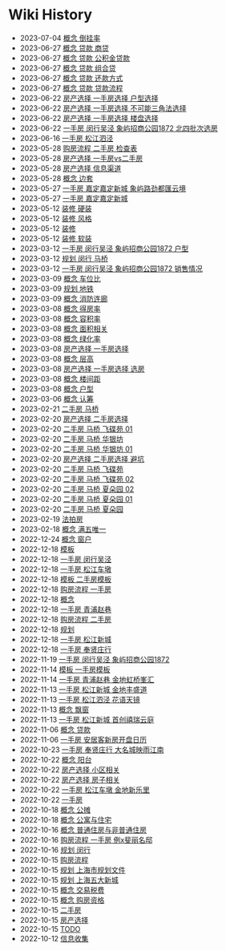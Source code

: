 # Wiki History

- 2023-07-04        [概念 倒挂率](/0096_概念_倒挂率)
- 2023-06-27        [概念 贷款 商贷](/0091_概念_贷款_商贷)
- 2023-06-27        [概念 贷款 公积金贷款](/0092_概念_贷款_公积金贷款)
- 2023-06-27        [概念 贷款 组合贷](/0093_概念_贷款_组合贷)
- 2023-06-27        [概念 贷款 还款方式](/0095_概念_贷款_还款方式)
- 2023-06-27        [概念 贷款 贷款流程](/0094_概念_贷款_贷款流程)
- 2023-06-22        [房产选择 一手房选择 户型选择](/0089_房产选择_一手房选择_户型选择)
- 2023-06-22        [房产选择 一手房选择 不可能三角法选择](/0088_房产选择_一手房选择_不可能三角法选择)
- 2023-06-22        [房产选择 一手房选择 楼盘选择](/0090_房产选择_一手房选择_楼盘选择)
- 2023-06-22        [一手房 闵行吴泾 象屿招商公园1872 北四批次选房](/0087_一手房_闵行吴泾_象屿招商公园1872_北四批次选房)
- 2023-06-16        [一手房 松江泗泾](/0086_一手房_松江泗泾)
- 2023-05-28        [购房流程 二手房 检查表](/0083_购房流程_二手房_检查表)
- 2023-05-28        [房产选择 一手房vs二手房](/0084_房产选择_一手房vs二手房)
- 2023-05-28        [房产选择 信息渠道](/0082_房产选择_信息渠道)
- 2023-05-28        [概念 边套](/0085_概念_边套)
- 2023-05-27        [一手房 嘉定嘉定新城 象屿路劲都匯云境](/0081_一手房_嘉定嘉定新城_象屿路劲都匯云境)
- 2023-05-27        [一手房 嘉定嘉定新城](/0080_一手房_嘉定嘉定新城)
- 2023-05-12        [装修 硬装](/0077_装修_硬装)
- 2023-05-12        [装修 风格](/0079_装修_风格)
- 2023-05-12        [装修](/0076_装修)
- 2023-05-12        [装修 软装](/0078_装修_软装)
- 2023-03-12        [一手房 闵行吴泾 象屿招商公园1872 户型](/0075_一手房_闵行吴泾_象屿招商公园1872_户型)
- 2023-03-12        [规划 闵行 马桥](/0073_规划_闵行_马桥)
- 2023-03-12        [一手房 闵行吴泾 象屿招商公园1872 销售情况](/0074_一手房_闵行吴泾_象屿招商公园1872_销售情况)
- 2023-03-09        [概念 车位比](/0071_概念_车位比)
- 2023-03-09        [规划 地铁](/0072_规划_地铁)
- 2023-03-09        [概念 消防连廊](/0070_概念_消防连廊)
- 2023-03-08        [概念 得房率](/0066_概念_得房率)
- 2023-03-08        [概念 容积率](/0061_概念_容积率)
- 2023-03-08        [概念 面积相关](/0067_概念_面积相关)
- 2023-03-08        [概念 绿化率](/0062_概念_绿化率)
- 2023-03-08        [房产选择 一手房选择](/0068_房产选择_一手房选择)
- 2023-03-08        [概念 层高](/0065_概念_层高)
- 2023-03-08        [房产选择 一手房选择 选房](/0069_房产选择_一手房选择_选房)
- 2023-03-08        [概念 楼间距](/0063_概念_楼间距)
- 2023-03-08        [概念 户型](/0064_概念_户型)
- 2023-03-06        [概念 认筹](/0060_概念_认筹)
- 2023-02-21        [二手房 马桥](/0059_二手房_马桥)
- 2023-02-20        [房产选择 二手房选择](/0050_房产选择_二手房选择)
- 2023-02-20        [二手房 马桥 飞碟苑 01](/0051_二手房_马桥_飞碟苑_01)
- 2023-02-20        [二手房 马桥 华银坊](/0054_二手房_马桥_华银坊)
- 2023-02-20        [二手房 马桥 华银坊 01](/0055_二手房_马桥_华银坊_01)
- 2023-02-20        [房产选择 二手房选择 避坑](/0049_房产选择_二手房选择_避坑)
- 2023-02-20        [二手房 马桥 飞碟苑](/0052_二手房_马桥_飞碟苑)
- 2023-02-20        [二手房 马桥 飞碟苑 02](/0058_二手房_马桥_飞碟苑_02)
- 2023-02-20        [二手房 马桥 夏朵园 02](/0057_二手房_马桥_夏朵园_02)
- 2023-02-20        [二手房 马桥 夏朵园 01](/0056_二手房_马桥_夏朵园_01)
- 2023-02-20        [二手房 马桥 夏朵园](/0053_二手房_马桥_夏朵园)
- 2023-02-19        [法拍房](/0048_法拍房)
- 2023-02-18        [概念 满五唯一](/0047_概念_满五唯一)
- 2022-12-24        [概念 窗户](/0046_概念_窗户)
- 2022-12-18        [模板](/0034_模板)
- 2022-12-18        [一手房 闵行吴泾](/0040_一手房_闵行吴泾)
- 2022-12-18        [一手房 松江车墩](/0043_一手房_松江车墩)
- 2022-12-18        [模板 二手房模板](/0035_模板_二手房模板)
- 2022-12-18        [购房流程 一手房](/0044_购房流程_一手房)
- 2022-12-18        [概念](/0033_概念)
- 2022-12-18        [一手房 青浦赵巷](/0041_一手房_青浦赵巷)
- 2022-12-18        [购房流程 二手房](/0045_购房流程_二手房)
- 2022-12-18        [规划](/0037_规划)
- 2022-12-18        [一手房 松江新城](/0038_一手房_松江新城)
- 2022-12-18        [一手房 奉贤庄行](/0042_一手房_奉贤庄行)
- 2022-11-19        [一手房 闵行吴泾 象屿招商公园1872](/0032_一手房_闵行吴泾_象屿招商公园1872)
- 2022-11-14        [模板 一手房模板](/0029_模板_一手房模板)
- 2022-11-14        [一手房 青浦赵巷 金地虹桥峯汇](/0030_一手房_青浦赵巷_金地虹桥峯汇)
- 2022-11-13        [一手房 松江新城 金地丰盛道](/0027_一手房_松江新城_金地丰盛道)
- 2022-11-13        [一手房 松江泗泾 花语天镜](/0025_一手房_松江泗泾_花语天镜)
- 2022-11-13        [概念 飘窗](/0026_概念_飘窗)
- 2022-11-13        [一手房 松江新城 首创禧瑞云庭](/0028_一手房_松江新城_首创禧瑞云庭)
- 2022-11-06        [概念 贷款](/0023_概念_贷款)
- 2022-11-06        [一手房 安居客新房开盘日历](/0024_一手房_安居客新房开盘日历)
- 2022-10-23        [一手房 奉贤庄行 大名城映雨江南](/0022_一手房_奉贤庄行_大名城映雨江南)
- 2022-10-22        [概念 阳台](/0018_概念_阳台)
- 2022-10-22        [房产选择 小区相关](/0017_房产选择_小区相关)
- 2022-10-22        [房产选择 房子相关](/0019_房产选择_房子相关)
- 2022-10-22        [一手房 松江车墩 金地新乐里](/0021_一手房_松江车墩_金地新乐里)
- 2022-10-22        [一手房](/0020_一手房)
- 2022-10-18        [概念 公摊](/0015_概念_公摊)
- 2022-10-18        [概念 公寓与住宅](/0016_概念_公寓与住宅)
- 2022-10-16        [概念 普通住房与非普通住房](/0014_概念_普通住房与非普通住房)
- 2022-10-16        [购房流程 一手房 例x斐丽名邸](/0013_购房流程_一手房_例x斐丽名邸)
- 2022-10-16        [规划 闵行](/0012_规划_闵行)
- 2022-10-15        [购房流程](/0007_购房流程)
- 2022-10-15        [规划 上海市规划文件](/0010_规划_上海市规划文件)
- 2022-10-15        [规划 上海五大新城](/0011_规划_上海五大新城)
- 2022-10-15        [概念 交易税费](/0008_概念_交易税费)
- 2022-10-15        [概念 购房资格](/0004_概念_购房资格)
- 2022-10-15        [二手房](/0005_二手房)
- 2022-10-15        [房产选择](/0009_房产选择)
- 2022-10-15        [TODO](/0006_TODO)
- 2022-10-12        [信息收集](/0003_信息收集)
